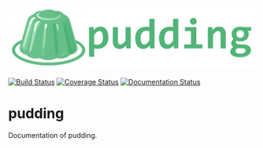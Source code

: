 ![Logo](_static/pudding-banner.jpg)

[![Build Status](https://travis-ci.org/Hekxsler/pudding.svg?branch=master)](https://travis-ci.org/Hekxsler/pudding)
[![Coverage Status](https://coveralls.io/repos/github/Hekxsler/pudding/badge.svg?branch=master)](https://coveralls.io/github/Hekxsler/pudding?branch=master)
[![Documentation Status](https://readthedocs.org/projects/pudding/badge/?version=latest)](http://pudding.readthedocs.io/en/latest/?badge=latest)

# pudding

Documentation of pudding.
